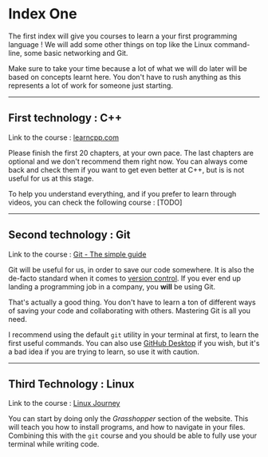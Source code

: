 # Index One

The first index will give you courses to learn a your first programming language !
We will add some other things on top like the Linux command-line, some basic networking and Git.

Make sure to take your time because a lot of what we will do later will be based on concepts learnt here. You don't have to rush anything as this represents a lot of work for someone just starting.

---

## __First technology : C++__

Link to the course : [learncpp.com](https://learncpp.com/)

Please finish the first 20 chapters, at your own pace. The last chapters are optional and we don't recommend them right now. You can always come back and check them if you want to get even better at C++, but is is not useful for us at this stage.

To help you understand everything, and if you prefer to learn through videos, you can check the following course : [TODO]

---

## __Second technology : Git__

Link to the course : [Git - The simple guide](https://rogerdudler.github.io/git-guide/)

Git will be useful for us, in order to save our code somewhere. It is also the de-facto standard when it comes to [version control](https://en.wikipedia.org/wiki/Version_control). If you ever end up landing a programming job in a company, you __will__ be using Git.

That's actually a good thing. You don't have to learn a ton of different ways of saving your code and collaborating with others. Mastering Git is all you need.

I recommend using the default `git` utility in your terminal at first, to learn the first useful commands. You can also use [GitHub Desktop](https://desktop.github.com/) if you wish, but it's a bad idea if you are trying to learn, so use it with caution.

---

## __Third Technology : Linux__

Link to the course : [Linux Journey](https://linuxjourney.com/)

You can start by doing only the *Grasshopper* section of the website. This will teach you how to install programs, and how to navigate in your files. Combining this with the `git` course and you should be able to fully use your terminal while writing code.
